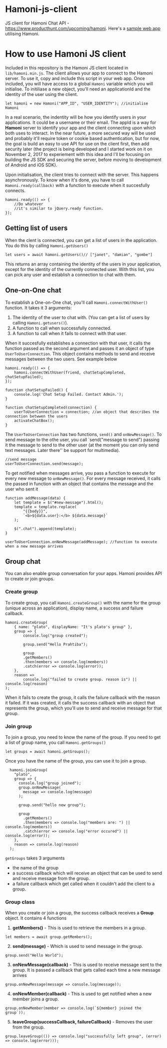 # Hamoni-js-client

JS client for Hamoni Chat API - https://www.producthunt.com/upcoming/hamoni.
Here's a [sample web app](https://github.com/pmbanugo/Hamoni-Example) utilising
Hamoni.

# How to use Hamoni JS client

Included in this repository is the Hamoni JS client located in
`lib/hamoni.min.js`. The client allows your app to connect to the Hamoni server.
To use it, copy and include this script in your web app. Once included, you will
have access to a global `Hamoni` variable which you will initialise. To
initiliase a new object, you'll need an applicationId and the identity of the
user using the client.

```
let hamoni = new Hamoni("APP_ID", "USER_IDENTITY"); //initialise Hamoni
```

In a real scenario, the indentity will be how you identify users in your
applications. It could be a username or their email. The appId is a way for
**Hamoni** server to identify your app and the client connecting upon which both
uses to interact. In the near future, a more secured way will be used and
probably it'll require token or cookie based authentication, but for now, the
goal is build an easy to use API for use on the client first, then add security
later (the project is being developed and I started work on it on November 2,
2017 to experiement with this idea and I'll be focusing on building the JS SDK
and securing the server, before moving to development of Android and iOS SDK).

Upon initialisation, the client tries to connect with the server. This happens
asynchronously. To know when it's done, you have to call
`Hamoni.ready(callback)` with a function to execute when it succesfully
connects.

```
hamoni.ready(() => {
    //Do whatever
    //it's similar to jQuery.ready function.
});
```

## Getting list of users

When the clent is connected, you can get a list of users in the application. You
do this by calling `Hamoni.getUsers()`

```
let users = await hamoni.getUsers()// ["janet", "damian", "gombe"]
```

This returns an array containing the identity of the users in your application,
except for the identity of the currently connected user. With this list, you can
pick any user and establish a connection to chat with them.

## One-on-One chat

To establish a One-on-One chat, you'll call `Hamoni.connectWithUser()` function.
It takes it 3 arguments:

1. The identity of the user to chat with. (You can get a list of users by
   calling `Hamoni.getusers()`).
2. A function to call when successfully connected.
3. A function to call when it fails to connect with that user.

When it succesfully establishes a connection with that user, it calls the
function passed as the second argument and passes it an object of type
`UserToUserConnection`. This object contains methods to send and receive
messages between the two users. See example below

```
hamoni.ready(() => {
    hamoni.connectWithUser(friend, chatSetupCompleted, chatSetupFailed);
});

function chatSetupFailed() {
    console.log('Chat Setup Failed. Contact Admin.');
}

function chatSetupCompleted(connection) {
    userToUserConnection = connection; //an object that describes the connection betwwen the users
    activateChatBox();
}
```

The `UserToUserConnection` has two functions, `send()` and `onNewMessage()`. To
send message to the othe user, you call `send("message to send") passing it the
message to send to the other user (at the moment you can only send text
messages. Later there'' be support for multimedia).

```
//send message
userToUserConnection.send(message);
```

To get notified when messages arrive, you pass a function to execute for every
new message to `onNewMessage()`. For every message received, it calls the passed
in function with an object that contains the message and the user who sent it

```
function addMessage(data) {
    let template = $("#new-message").html();
    template = template.replace(
        "{{body}}",
        `<b>${data.user}:</b> ${data.message}`
    );

    $(".chat").append(template);
}

userToUserConnection.onNewMessage(addMessage); //function to execute when a new message arrives
```

## Group chat

You can also enable group conversation for your apps. Hamoni provides API to
create or join groups.

### Create group

To create group, you call `Hamoni.createGroup()` with the name for the group
(unique across an application), display name, a success and failure callback.

```
hamoni.createGroup(
    { name: "plato", displayName: "It's plato's group" },
    group => {
        console.log("group created");

        group.send("Hello Prahtiba");

        group
        .getMembers()
        .then(members => console.log(members))
        .catch(error => console.log(error));
    },
    reason =>
        console.log("failed to create group. reason is") || console.log(reason)
);
```

When it fails to create the group, it calls the failure callback with the reason
it failed. If it was created, it calls the success callback with an object that
represents the group, which you'll use to send and receive message for that
group.

### Join group

To join a group, you need to know the name of the group. If you need to get a
list of group name, you call `Hamoni.getGroups()`

```
let groups = await hamoni.getGroups();
```

Once you have the name of the group, you can use it to join a group.

```
  hamoni.joinGroup(
    "plato",
    group => {
      console.log("group joined");
      group.onNewMessage(
        message => console.log(message)
      );

      group.send("hello new group");

      group
        .getMembers()
        .then(members => console.log("members are: ") || console.log(members))
        .catch(error => console.log("error occured") || console.log(error));
    },
    reason => console.log(reason)
  );
```

`getGroups` takes 3 arguments

* the name of the group
* a success callback which will receive an object that can be used to send and
  receive message from the group.
* a failure callback which get called when it couldn't add the client to a
  group.

### Group class

When you create or join a group, the success callback receives a **Group**
object. It contains 4 functions

1. **getMembers()** - This is used to retrieve the members in a group.

```
let members = await group.getMembers();
```

2. **send(message)** - Which is used to send message in the group.

```
group.send("Hello World");
```

3. **onNewMessage(callback)** - This is used to receive message sent to the
   group. It is passed a callback that gets called each time a new message
   arrives

```
group.onNewMessage(message => console.log(message));
```

4. **onNewMember(callback)** - This is used to get notified when a new member
   joins a group.

```
group.onNewMember(member => console.log(`${member} joined the group`));
```

5. **leaveGroup(successCallback, failureCallback)** - Removes the user from the
   group.

```
group.leaveGroup(()) => console.log("successfully left group", (error) => console.log(error)));
```

